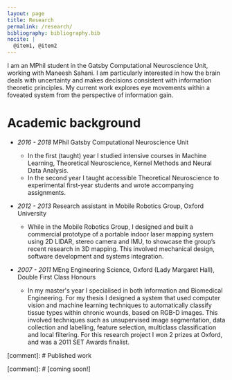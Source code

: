 ```yaml
---
layout: page
title: Research
permalink: /research/
bibliography: bibliography.bib
nocite: | 
  @item1, @item2
---
```


I am an MPhil student in the Gatsby Computational Neuroscience Unit, working with Maneesh Sahani. I am particularly interested in how the brain deals with uncertainty and makes decisions consistent with information theoretic principles. My current work explores eye movements within a foveated system from the perspective of information gain. 

# Academic background

- *2016 - 2018*  MPhil Gatsby Computational Neuroscience Unit
  - In the first (taught) year I studied intensive courses in Machine Learning, Theoretical Neuroscience, Kernel Methods and Neural Data Analysis.
  - In the second year I taught accessible Theoretical Neuroscience to experimental first-year students and wrote accompanying assignments.
 
- *2012 - 2013*  Research assistant in Mobile Robotics Group, Oxford University
  - While in the Mobile Robotics Group, I designed and built a commercial prototype of a portable indoor laser mapping system using 2D LIDAR, stereo camera and IMU, to showcase the group’s recent research in 3D mapping. This involved mechanical design, software development and systems integration.

- *2007 - 2011*  MEng Engineering Science, Oxford (Lady Margaret Hall), Double First Class Honours
  - In my master's year I specialised in both Information and Biomedical Engineering. For my thesis I designed a system that used computer vision and machine learning techniques to automatically classify tissue types within chronic wounds, based on RGB-D images. This involved techniques such as unsupervised image segmentation, data collection and labelling, feature selection, multiclass classification and local filtering. For this research project I won 2 prizes at Oxford, and was a 2011 SET Awards finalist.


[comment]: # Published work

[comment]: # [coming soon!]
 